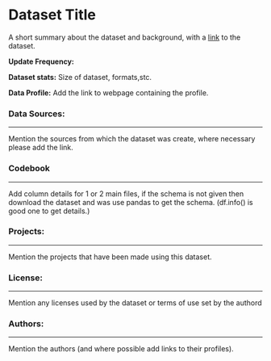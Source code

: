 # Dataset Title
A short summary about the dataset and background, with a [link]() to the dataset.

**Update Frequency:** 

**Dataset stats:** Size of dataset, formats,stc.

**Data Profile:** Add the link to webpage containing the profile.

### Data Sources:
--------
Mention the sources from which the dataset was create, where necessary please add the link.

### Codebook
--------------
Add column details for 1 or 2 main files, if the schema is not given then download the dataset and was use pandas to get the schema. (df.info() is good one to get details.)

### Projects:
-------------
Mention the projects that have been made using this dataset.

### License:
-------------
Mention any licenses used by the dataset or terms of use set by the authord 

### Authors:
-------------
Mention the authors (and where possible add links to their profiles).
  
